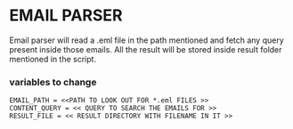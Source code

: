 # EMAIL PARSER

Email parser will read a .eml file in the path mentioned and fetch any query present inside those emails.
All the result will be stored inside result folder mentioned in the script.


### variables to change

```[python]
EMAIL_PATH = <<PATH TO LOOK OUT FOR *.eml FILES >>
CONTENT_QUERY = << QUERY TO SEARCH THE EMAILS FOR >>
RESULT_FILE = << RESULT DIRECTORY WITH FILENAME IN IT >>

```